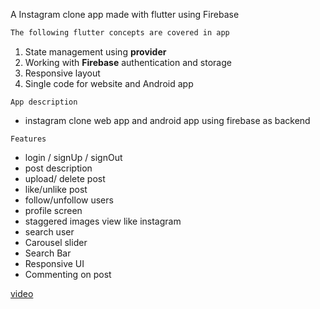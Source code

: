 A Instagram clone app made with flutter using Firebase



```markdown
The following flutter concepts are covered in app
```

1. State management using **provider**
2. Working with **Firebase** authentication and storage
3. Responsive layout
4. Single code for website and Android app

`App description`
- instagram clone web app and android app using firebase as backend

`Features`
- login / signUp / signOut
- post description
- upload/ delete post
- like/unlike post
- follow/unfollow users
- profile screen
- staggered images view like instagram
- search user
- Carousel slider
- Search Bar
- Responsive UI
- Commenting on post


[video](https://user-images.githubusercontent.com/36620044/152039100-a783e146-bab4-4f6d-8939-1a77202f91ba.mp4)



